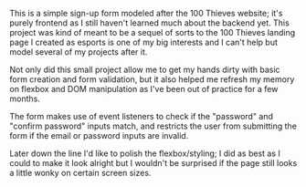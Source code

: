 This is a simple sign-up form modeled after the 100 Thieves website; it's purely frontend as I still haven't learned much about the backend yet. This
project was kind of meant to be a sequel of sorts to the 100 Thieves landing page I created as esports is one of my big interests and I can't help but
model several of my projects after it.

Not only did this small project allow me to get my hands dirty with basic form creation and form validation, but it also helped me refresh my memory
on flexbox and DOM manipulation as I've been out of practice for a few months.

The form makes use of event listeners to check if the "password" and "confirm password" inputs match, and restricts the user from submitting the form
if the email or password inputs are invalid.

Later down the line I'd like to polish the flexbox/styling; I did as best as I could to make it look alright but I wouldn't be surprised if the page
still looks a little wonky on certain screen sizes. 
